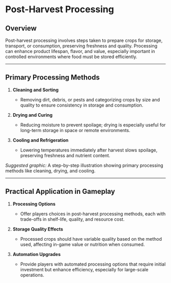 # Post-Harvest Processing

## Overview
Post-harvest processing involves steps taken to prepare crops for storage, transport, or consumption, preserving freshness and quality. Processing can enhance product lifespan, flavor, and value, especially important in controlled environments where food must be stored efficiently.

---

## Primary Processing Methods

1. **Cleaning and Sorting**  
   - Removing dirt, debris, or pests and categorizing crops by size and quality to ensure consistency in storage and consumption.

2. **Drying and Curing**  
   - Reducing moisture to prevent spoilage; drying is especially useful for long-term storage in space or remote environments.

3. **Cooling and Refrigeration**  
   - Lowering temperatures immediately after harvest slows spoilage, preserving freshness and nutrient content.

*Suggested graphic:* A step-by-step illustration showing primary processing methods like cleaning, drying, and cooling.

---

## Practical Application in Gameplay

1. **Processing Options**  
   - Offer players choices in post-harvest processing methods, each with trade-offs in shelf-life, quality, and resource cost.

2. **Storage Quality Effects**  
   - Processed crops should have variable quality based on the method used, affecting in-game value or nutrition when consumed.

3. **Automation Upgrades**  
   - Provide players with automated processing options that require initial investment but enhance efficiency, especially for large-scale operations.
